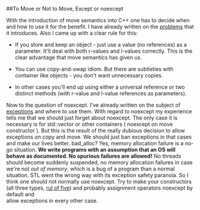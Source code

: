 
##To Move or Not to Move, Except or noexcept

  With the introduction of move semantics into C++ one has to decide when and how
  to use it for the benefit. I have already written on the [problems][move] that it introduces.
  Also I came up with a clear rule for this:

  * If you store and keep an object - just use a value (no references) as a parameter. It'll deal 
  with both r-values and l-values correctly. This is the clear advantage that move semantics has 
  given us.

  * You can use copy-and-swap idiom. But there are subtleties with container like objects - you
  don't want unnecessary copies.

  * In other cases you'll end up using either a universal reference or two distinct methods (with 
  r-value and l-value references as parameters).

<!-- stop list -->

  Now to the question of noexcept. I've already written on the subject of [exceptions][exceptions] 
  and where to use them. With regard to noexcept my experience tells me that we should just forget
  about noexcept. The only case it is necessary is for std::vector or other containers ( noexcept
  on move constructor ). But this is the result of the really dubious decision to allow exceptions
  on copy and move. We should just ban exceptions in that cases and make our lives better.
  bad\_alloc? Yes, memory allocation failure is a no-go situation. **We write programs with an
  assumption that an OS will behave as documented. No spurious failures are allowed!** No threads
  should become suddenly suspended, no memory allocation failures in case we're not *out of memory*,
  which is a bug of a program than a normal situation. STL went the wrong way with its exception 
  safety paranoia. So I think one should not normally use noexcept. Try to make your constructors
  (all three types, [rul of five][rule]) and probably assignment operators noexcept by default and  
  allow exceptions in every other case.


  [move]: empty-value.html "Problems of Move Semantics in C++"
  [exceptions]: exceptions.html "C++ Exceptions"
  [rule]: http://en.cppreference.com/w/cpp/language/rule_of_three "C++ Rule of Zero, Three or Five"

